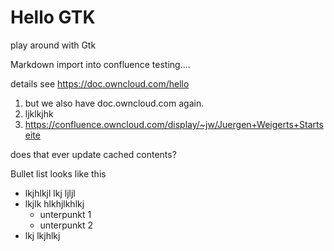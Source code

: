 Hello GTK
=========

play around with Gtk


Markdown import into confluence testing....

details see https://doc.owncloud.com/hello
1. but we also have doc.owncloud.com again.
2. ljklkjhk
3. https://confluence.owncloud.com/display/~jw/Juergen+Weigerts+Startseite

does that ever update cached contents?

Bullet list looks like this
* lkjhlkjl lkj ljljl
* lkjlk hlkhjlkhlkj
  - unterpunkt 1
  - unterpunkt 2
* lkj lkjhlkj


